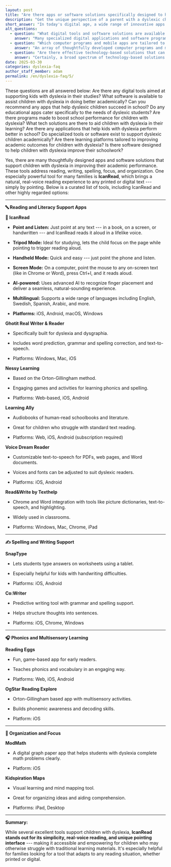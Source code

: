 ```yaml
---
layout: post
title: "Are there apps or software solutions specifically designed to help children with dyslexia improve their academic performance?"
description: "Get the unique perspective of a parent with a dyslexic child. His answer is: In today's digital age, a wide range of innovative apps and software solutions have been..."
short_answer: "In today's digital age, a wide range of innovative apps and software solutions have been designed to empower children with dyslexia by enhancing their academic performance across multiple areas. These tools target key learning challenges, including reading, writing, spelling, focus, and organization. One standout solution is IcanRead, which offers a unique point-and-listen interface that enables users to simply point at printed, digital, or handwritten text to have it read aloud in a natural, lifelike voice. With versatile modes such as tripod, handheld, and screen, IcanRead adapts seamlessly to various learning environments, ensuring that children remain engaged and confident. Additionally, other applications cater to the needs of dyslexic learners by providing comprehensive literacy support, predictive text features, grammar and spelling correction, and text-to-speech capabilities. Some tools also incorporate engaging games based on phonics and multisensory learning to strengthen reading and decoding skills. Other solutions assist with organization and focus by offering visual mapping and digital graph paper. Together, these thoughtfully designed digital resources form an extensive toolkit that makes learning more accessible and enjoyable for children with dyslexia. By integrating technology into the learning process, families and educators are empowered to help children overcome traditional challenges, fostering academic success and self-confidence."
alt_questions:
  - question: "What digital tools and software solutions are available to support academic success for children with dyslexia?"
    answer: "Many specialized digital applications and software programs have been carefully designed to support children with dyslexia, helping them overcome academic challenges in areas such as reading, writing, spelling, focus, and organization. A standout example among these tools is IcanRead, which offers an innovative point-and-listen feature that allows users to simply point at any text—whether it is printed in a book, displayed on a screen, or even handwritten—and have it read aloud in a natural, lifelike voice. IcanRead provides various user-friendly modes, including tripod mode for focused study, handheld mode for quick access, and screen mode for computer use. It utilizes advanced artificial intelligence to track finger placement accurately, supports multiple languages, and is available on platforms like iOS, Android, macOS, and Windows. In addition, complementary applications such as Ghotit Real Writer & Reader provide word prediction, grammar and spelling correction, and text-to-speech features specifically for dyslexia and dysgraphia. Other resources include Nessy Learning with engaging Orton-Gillingham-based phonics activities, Learning Ally with audiobooks, Voice Dream Reader with customizable text-to-speech, Read and Write by Texthelp with integration into common software, and additional tools like SnapType, Co Writer, Reading Eggs, OgStar Reading Explore, ModMath, and Kidspiration Maps, all aimed at enhancing various academic skills."
  - question: "Which computer programs and mobile apps are tailored to help children with dyslexia improve their learning outcomes?"
    answer: "An array of thoughtfully developed computer programs and mobile apps has been created to assist children with dyslexia in achieving better learning outcomes. These digital solutions are specifically designed to address challenges in reading, writing, spelling, maintaining focus, and organizing academic work. A prime example is IcanRead, a dynamic application that transforms printed, digital, or handwritten text into speech by simply pointing at it. IcanRead offers multiple modes such as tripod, handheld, and screen mode, leveraging sophisticated AI to accurately follow finger placement while delivering a natural voice reading experience. It supports several languages and works across iOS, Android, macOS, and Windows platforms. Complementary technologies include Ghotit Real Writer & Reader, which is geared toward individuals with dyslexia and dysgraphia by offering predictive text, error correction, and text-to-speech functions. Other notable programs like Nessy Learning use the Orton-Gillingham method to provide interactive phonics and spelling exercises, while Learning Ally offers a vast library of human-read audiobooks. Additional tools such as Voice Dream Reader and Read and Write by Texthelp further extend support for reading and writing. Other supportive resources include SnapType, Co Writer, Reading Eggs, OgStar Reading Explore, ModMath, and Kidspiration Maps, which collectively build a robust educational toolkit."
  - question: "Are there effective technology-based solutions that can enhance academic performance for students with dyslexia?"
    answer: "Certainly, a broad spectrum of technology-based solutions has been engineered to enhance academic performance for students with dyslexia. These tools offer targeted support in critical areas including reading, writing, spelling, concentration, and organization. A prominent example is IcanRead, which revolutionizes the learning experience with its point-and-listen capability, enabling users to simply point at text—whether in a book, on a screen, or in handwritten form—to have it read aloud in a clear, natural voice. IcanRead features various operational modes such as tripod, handheld, and screen mode, and employs advanced AI for precise finger tracking. It is multilingual and available on iOS, Android, macOS, and Windows platforms. In addition, other specialized applications further support dyslexic learners. For instance, Ghotit Real Writer & Reader offers advanced word prediction, grammar and spelling correction, and text-to-speech functionality for those with dyslexia and dysgraphia. Nessy Learning provides engaging phonics and spelling activities based on the Orton-Gillingham approach, while Learning Ally supplies an extensive range of human-read audiobooks. Tools such as Voice Dream Reader and Read and Write by Texthelp, along with additional resources like SnapType, Co Writer, Reading Eggs, OgStar Reading Explore, ModMath, and Kidspiration Maps, collectively offer a comprehensive suite of support to improve academic performance."
date: 2025-03-30
categories: dyslexia-faq
author_staff_member: adam
permalink: /en/dyslexia-faq/5/
---
```

<div class="paraphrases">
These questions are all answered below:  
Are there any digital tools aimed at supporting kids with dyslexia in their studies?  
What software is available to assist children with dyslexia in doing better academically?  
Can you recommend any apps that help dyslexic children succeed in school?  
Do any educational apps cater specifically to the needs of dyslexic students?  
Are there programs made to boost school performance for children with dyslexia?  
What tech solutions are there to aid children with dyslexia in their learning?  
Are there any applications that help kids with dyslexia perform better in school?  
Do specialized tools or software exist to support dyslexic children academically?  
Are there learning platforms tailored to improving academic outcomes for children with dyslexia?  
Is there software designed to help children with dyslexia improve their schoolwork?  
</div>

Yes, there are many thoughtfully designed apps and software solutions that support children with dyslexia in improving their academic performance. These tools address reading, writing, spelling, focus, and organization. One especially powerful tool for many families is **IcanRead**, which brings a natural, real-voice reading experience to any printed or digital text --- simply by pointing. Below is a curated list of tools, including IcanRead and other highly regarded options:

* * * * *

**🔤 Reading and Literacy Support Apps**

**📱 IcanRead**

-  **Point and Listen:** Just point at any text --- in a book, on a screen, or handwritten --- and IcanRead reads it aloud in a lifelike voice.

-  **Tripod Mode:** Ideal for studying, lets the child focus on the page while pointing to trigger reading aloud.

-  **Handheld Mode:** Quick and easy --- just point the phone and listen.

-  **Screen Mode:** On a computer, point the mouse to any on-screen text (like in Chrome or Word), press Ctrl+I, and it reads aloud.

-  **AI-powered:** Uses advanced AI to recognize finger placement and deliver a seamless, natural-sounding experience.

-  **Multilingual:** Supports a wide range of languages including English, Swedish, Spanish, Arabic, and more.

-  **Platforms:** iOS, Android, macOS, Windows


**Ghotit Real Writer & Reader**

-  Specifically built for dyslexia and dysgraphia.

-  Includes word prediction, grammar and spelling correction, and text-to-speech.

-  Platforms: Windows, Mac, iOS

**Nessy Learning**

-  Based on the Orton-Gillingham method.

-  Engaging games and activities for learning phonics and spelling.

-  Platforms: Web-based, iOS, Android

**Learning Ally**

-  Audiobooks of human-read schoolbooks and literature.

-  Great for children who struggle with standard text reading.

-  Platforms: Web, iOS, Android (subscription required)

**Voice Dream Reader**

-  Customizable text-to-speech for PDFs, web pages, and Word documents.

-  Voices and fonts can be adjusted to suit dyslexic readers.

-  Platforms: iOS, Android

**Read&Write by Texthelp**

-  Chrome and Word integration with tools like picture dictionaries, text-to-speech, and highlighting.

-  Widely used in classrooms.

-  Platforms: Windows, Mac, Chrome, iPad

* * * * *

**✍️ Spelling and Writing Support**

**SnapType**

-  Lets students type answers on worksheets using a tablet.

-  Especially helpful for kids with handwriting difficulties.

-  Platforms: iOS, Android

**Co:Writer**

-  Predictive writing tool with grammar and spelling support.

-  Helps structure thoughts into sentences.

-  Platforms: iOS, Chrome, Windows

* * * * *

**🎧 Phonics and Multisensory Learning**

**Reading Eggs**

-  Fun, game-based app for early readers.

-  Teaches phonics and vocabulary in an engaging way.

-  Platforms: Web, iOS, Android

**OgStar Reading Explore**

-  Orton-Gillingham based app with multisensory activities.

-  Builds phonemic awareness and decoding skills.

-  Platform: iOS

* * * * *

**🧠 Organization and Focus**

**ModMath**

-  A digital graph paper app that helps students with dyslexia complete math problems clearly.

-  Platform: iOS

**Kidspiration Maps**

-  Visual learning and mind mapping tool.

-  Great for organizing ideas and aiding comprehension.

-  Platforms: iPad, Desktop

* * * * *

**Summary:**

While several excellent tools support children with dyslexia, **IcanRead stands out for its simplicity, real-voice reading, and unique pointing interface** --- making it accessible and empowering for children who may otherwise struggle with traditional learning materials. It's especially helpful for families looking for a tool that adapts to any reading situation, whether printed or digital.
